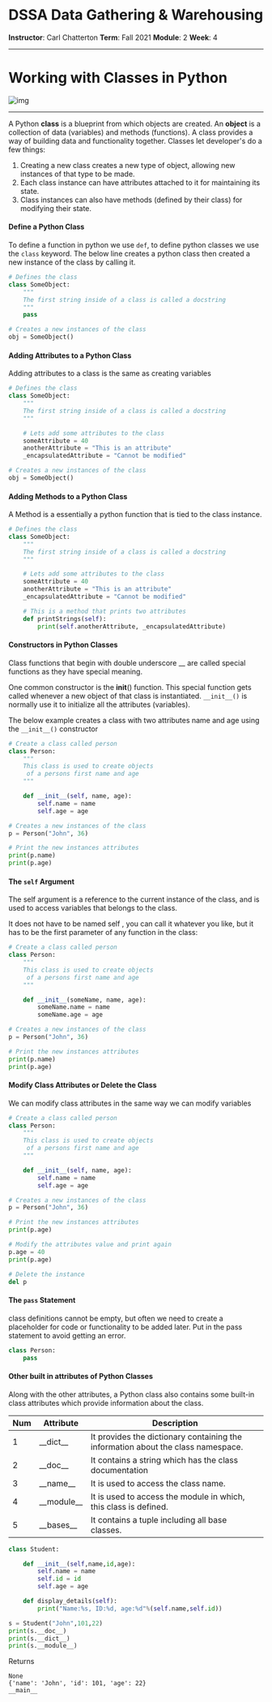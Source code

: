 # DSSA Data Gathering & Warehousing
**Instructor**: Carl Chatterton
**Term**: Fall 2021
**Module**: 2
**Week**: 4

---
# Working with Classes in Python

![img](/assets/img/stop.jfif)

---

A Python __class__ is a blueprint from which objects are created. An __object__ is a collection of data (variables) and methods (functions). A class provides a way of building data and functionality together. Classes let developer's do a few things:
1. Creating a new class creates a new type of object, allowing new instances of that type to be made. 
2. Each class instance can have attributes attached to it for maintaining its state. 
3. Class instances can also have methods (defined by their class) for modifying their state.

#### Define a Python Class

To define a function in python we use `def`, to define python classes we use the `class` keyword. The below line creates a python class then created a new instance of the class by calling it.

```python
# Defines the class
class SomeObject:
    """
    The first string inside of a class is called a docstring
    """
    pass

# Creates a new instances of the class
obj = SomeObject()
```

#### Adding Attributes to a Python Class

Adding attributes to a class is the same as creating variables

```python
# Defines the class
class SomeObject:
    """
    The first string inside of a class is called a docstring
    """

    # Lets add some attributes to the class
    someAttribute = 40
    anotherAttribute = "This is an attribute"
    _encapsulatedAttribute = "Cannot be modified"

# Creates a new instances of the class
obj = SomeObject()
```

#### Adding Methods to a Python Class
A Method is a essentially a python function that is tied to the class instance. 

```python
# Defines the class
class SomeObject:
    """
    The first string inside of a class is called a docstring
    """

    # Lets add some attributes to the class
    someAttribute = 40
    anotherAttribute = "This is an attribute"
    _encapsulatedAttribute = "Cannot be modified"

    # This is a method that prints two attributes
    def printStrings(self):
        print(self.anotherAttribute, _encapsulatedAttribute)
```

#### Constructors in Python Classes

Class functions that begin with double underscore __ are called special functions as they have special meaning.

One common constructor is the __init__() function. This special function gets called whenever a new object of that class is instantiated. `__init__()` is normally use it to initialize all the attributes (variables).


The below example creates a class with two attributes name and age using the `__init__()` constructor
```python
# Create a class called person
class Person:
    """
    This class is used to create objects
     of a persons first name and age
    """

    def __init__(self, name, age):
        self.name = name
        self.age = age

# Creates a new instances of the class
p = Person("John", 36)

# Print the new instances attributes
print(p.name)
print(p.age)
```

#### The `self` Argument
The self argument is a reference to the current instance of the class, and is used to access variables that belongs to the class.

It does not have to be named self , you can call it whatever you like, but it has to be the first parameter of any function in the class:

```python
# Create a class called person
class Person:
    """
    This class is used to create objects
     of a persons first name and age
    """

    def __init__(someName, name, age):
        someName.name = name
        someName.age = age

# Creates a new instances of the class
p = Person("John", 36)

# Print the new instances attributes
print(p.name)
print(p.age)
```

#### Modify Class Attributes or Delete the Class
We can modify class attributes in the same way we can modify variables

```python
# Create a class called person
class Person:
    """
    This class is used to create objects
     of a persons first name and age
    """

    def __init__(self, name, age):
        self.name = name
        self.age = age

# Creates a new instances of the class
p = Person("John", 36)

# Print the new instances attributes
print(p.age)

# Modify the attributes value and print again
p.age = 40
print(p.age)

# Delete the instance
del p

```

#### The `pass` Statement
class definitions cannot be empty, but often we need to create a placeholder for code or functionality to be added later. Put in the pass statement to avoid getting an error.

```python
class Person:
    pass
```

#### Other built in attributes of Python Classes

Along with the other attributes, a Python class also contains some built-in class attributes which provide information about the class.

| **Num** | **Attribute** | **Description** |
|---|---|---|
| 1 | \_\_dict\_\_ | It provides the dictionary containing the information about the class namespace\. |
| 2 | \_\_doc\_\_ | It contains a string which has the class documentation |
| 3 | \_\_name\_\_ | It is used to access the class name\. |
| 4 | \_\_module\_\_ | It is used to access the module in which, this class is defined\. |
| 5 | \_\_bases\_\_ | It contains a tuple including all base classes\. |


```python
class Student:    

    def __init__(self,name,id,age):    
        self.name = name    
        self.id = id    
        self.age = age    

    def display_details(self):    
        print("Name:%s, ID:%d, age:%d"%(self.name,self.id))    

s = Student("John",101,22)    
print(s.__doc__)    
print(s.__dict__)    
print(s.__module__)    
```
Returns
```
None
{'name': 'John', 'id': 101, 'age': 22}
__main__
```
